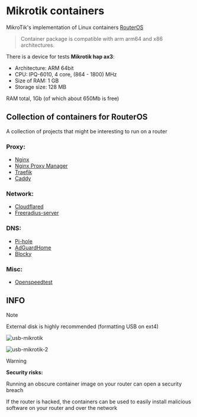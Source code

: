 # Mikrotik containers

MikroTik's implementation of Linux containers [RouterOS](https://help.mikrotik.com/docs/display/ROS/Container)

> Container package is compatible with arm arm64 and x86 architectures.

There is a device for tests **Mikrotik hap ax3**:
- Architecture: ARM 64bit
- CPU: IPQ-6010, 4 core, (864 - 1800) MHz
- Size of RAM: 1 GB
- Storage size: 128 MB

RAM total, 1Gb (of which about 650Mb is free)


## Collection of containers for RouterOS

A collection of projects that might be interesting to run on a router

### Proxy:
- [Nginx](https://github.com/nginx/nginx)
- [Nginx Proxy Manager](https://github.com/NginxProxyManager/nginx-proxy-manager)
- [Traefik](https://github.com/traefik/traefik)
- [Caddy](https://github.com/caddyserver/caddy)

### Network:
- [Cloudflared](https://github.com/cloudflare/cloudflared)
- [Freeradius-server](https://github.com/FreeRADIUS/freeradius-server)

### DNS: 
- [Pi-hole](https://github.com/pi-hole/docker-pi-hole)
- [AdGuardHome](https://github.com/AdguardTeam/AdGuardHome)
- [Blocky](https://github.com/0xERR0R/blocky)

### Misc:
- [Openspeedtest](https://github.com/openspeedtest/Speed-Test)



## INFO

> [!NOTE]  
> External disk is highly recommended (formatting USB on ext4)

![usb-mikrotik](https://akmalov.com/assets/images/mikrotik-usb-af1bf381a7e61ad2f2f9e498edf730df.jpg)

![usb-mikrotik-2](https://akmalov.com/assets/images/mikrotik-usb-disk-1fba13d2e18c6927ffc0e71ac9dc181d.png)


> [!WARNING]  
> **Security risks:**
> 
> Running an obscure container image on your router can open a security breach
> 
> If the router is hacked, the containers can be used to easily install malicious software on your router and over the network